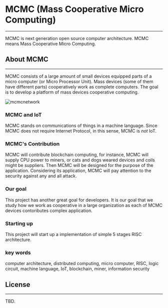 # MCMC (Mass Cooperative Micro Computing)
---

MCMC is next generation open source computer architecture.
MCMC means Mass Cooperative Micro Computing.

## About MCMC
---

MCMC consists of a large amount of small devices equipped parts of a micro computer (or Micro Processor Unit).
Mass devices (some of them have different parts) cooperatively work as complete computers.
The goal is to develop a platform of mass devices cooperative computing.

![mcmcnetwork](https://user-images.githubusercontent.com/31941551/30527075-6963178c-9c5f-11e7-8702-732ad69d0874.png)

### MCMC and IoT
MCMC stands on communications of things in a machine language.
Since MCMC does not require Internet Protocol, in this sense, MCMC is _not_ IoT.

### MCMC's Contribution
MCMC will contribute blockchain computing, for instance, MCMC will supply CPU power to miners,
or cats and dogs weared devices and coils might be suppliers.
Then MCMC will be designed for the purpose of the application.
Considering its application, MCMC will pay attention to the security against any and all attack.

### Our goal
This project has another great goal for developers.
It is our goal that we study how we work as cooperative in a large organization as each of MCMC devices contoributes
complex application.

### Starting up
This project will start up a implementation of simple 5 stages RISC architecture.

### key words
computer architecture, distributed computing, micro computer, RISC, logic circuit, machine language, IoT, blockchain, miner, information security

## License
---
TBD.

